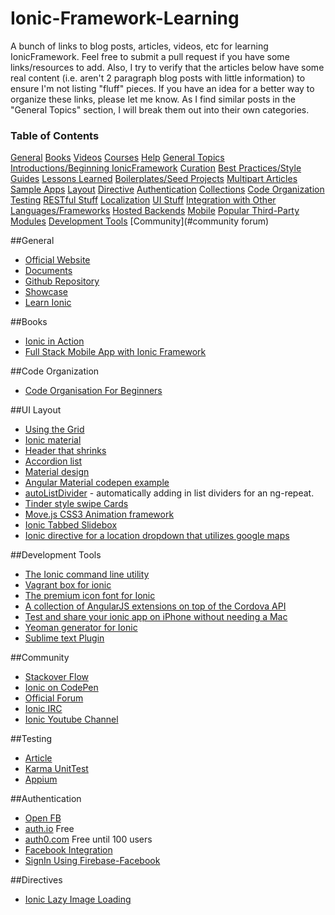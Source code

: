 Ionic-Framework-Learning
==================

A bunch of links to blog posts, articles, videos, etc for learning IonicFramework. Feel free to submit a pull request if you have some links/resources to add. Also, I try to verify that the articles below have some real content (i.e. aren't 2 paragraph blog posts with little information) to ensure I'm not listing "fluff" pieces. If you have an idea for a better way to organize these links, please let me know. As I find similar posts in the "General Topics" section, I will break them out into their own categories.

### Table of Contents
[General](#general)
[Books](#books)
[Videos](#videos)
[Courses](#courses)
[Help](#help)
[General Topics](#general-topics)
[Introductions/Beginning IonicFramework](#introductionsbeginning-IonicFramework)
[Curation](#curation)
[Best Practices/Style Guides](#best-practicesstyle-guides)
[Lessons Learned](#lessons-learned)
[Boilerplates/Seed Projects](#boilerplatesseed-projects)
[Multipart Articles](#multipart-articles)
[Sample Apps](#sample-apps)
[Layout](#ui-layout)
[Directive](#directive)
[Authentication](#authentication)
[Collections](#collections--ngrepeat-stuff)
[Code Organization](#code-organization)
[Testing](#testing)
[RESTful Stuff](#restful-stuff)
[Localization](#localization)
[UI Stuff](#ui-stuff)
[Integration with Other Languages/Frameworks](#integration-with-other-languagesframeworks)
[Hosted Backends](#integration-with-other-languagesframeworks)
[Mobile](#mobile)
[Popular Third-Party Modules](#popular-third-party-modules)
[Development Tools](#development-tools)
[Community](#community forum)

##General
* [Official Website](http://ionicframework.com)
* [Documents](http://ionicframework.com/docs/)
* [Github Repository](https://github.com/driftyco/ionic)
* [Showcase](http://showcase.ionicframework.com/)
* [Learn Ionic](http://learn.ionicframework.com/)

##Books
* [Ionic in Action](http://www.manning.com/wilken/?a_aid=ionicinaction)
* [Full Stack Mobile App with Ionic Framework](http://www.amazon.it/Stack-Mobile-Ionic-Framework-English-ebook/dp/B00QF1H380/ref=sr_1_1?ie=UTF8&qid=1423560887&sr=8-1&keywords=full+stack+ionic)

##Code Organization
* [Code Organisation For Beginners](http://www.joshmorony.com/organising-code-in-an-ionic-application-for-beginners/)

##UI Layout
* [Using the Grid](http://learn.ionicframework.com/formulas/using-the-grid/)
* [Ionic material](https://github.com/zachsoft/Ionic-Material)
* [Header that shrinks](https://github.com/driftyco/ionic-ion-header-shrink)
* [Accordion list](http://codepen.io/ionic/pen/uJkCz)
* [Material design](https://material.angularjs.org/)
* [Angular Material codepen example](http://codepen.io/itamarCohen/pen/gbgxaJ)
* [autoListDivider](https://github.com/andrewmcgivery/ionic-ion-autoListDivider) - automatically adding in list dividers for an ng-repeat.
* [Tinder style swipe Cards](http://devdactic.com/optimize-tinder-cards/)
* [Move.js CSS3 Animation framework](https://github.com/visionmedia/move.js)
* [Ionic Tabbed Slidebox](https://github.com/saravmajestic/ionic/tree/master/tabbedSlideBox)
* [Ionic directive for a location dropdown that utilizes google maps](https://github.com/israelidanny/ion-google-place)

##Development Tools
* [The Ionic command line utility](https://www.npmjs.com/package/ionic) 
* [Vagrant box for ionic](https://github.com/driftyco/ionic-box) 
* [The premium icon font for Ionic](http://ionicons.com/) 
* [A collection of AngularJS extensions on top of the Cordova API](http://ngcordova.com/) 
* [Test and share your ionic app on iPhone without needing a Mac](http://apps.ionic.io/view-app)
* [Yeoman generator for Ionic](https://github.com/diegonetto/generator-ionic)
* [Sublime text Plugin](https://github.com/imsingh/ionic-sublime-plugin)

##Community
* [Stackover Flow](http://stackoverflow.com/questions/tagged/ionic-framework)
* [Ionic on CodePen](http://codepen.io/ionic/)
* [Official Forum](http://forum.ionicframework.com/)
* [Ionic IRC](http://webchat.freenode.net/?randomnick=1&channels=%23ionic&uio=d4)
* [Ionic Youtube Channel](https://www.youtube.com/channel/UChYheBnVeCfhCmqZfCUdJQw)

##Testing
* [Article](http://bradb.net/unit-testing-with-the-ionic-framework/)
* [Karma UnitTest](http://forum.ionicframework.com/t/ionic-and-karma-unittest/8799)
* [Appium](http://appium.io/)

##Authentication
* [Open FB](https://github.com/ccoenraets/OpenFB) 
* [auth.io](https://oauth.io/) Free
* [auth0.com](https://auth0.com/) Free until 100 users
* [Facebook Integration](http://ccoenraets.github.io/ionic-tutorial/ionic-facebook-integration.html)
* [SignIn Using Firebase-Facebook](https://dzone.com/articles/sign-firebase-facebook-using)

##Directives
* [Ionic Lazy Image Loading](https://github.com/paveisistemas/ionic-image-lazy-load)






